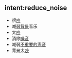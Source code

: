 ## intent:reduce_noise
- 很[吵](noise)
- 减[弱背景](noise)音乐
- 太[吵](noise)
- 消除[噪音](noise)
- 减弱[不重要的声音](noise)
- 背景太[吵](noise)
